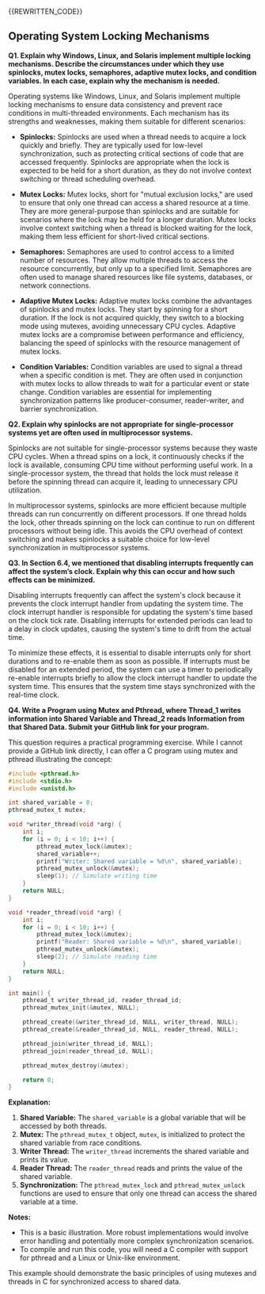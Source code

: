 {{REWRITTEN_CODE}}
##  Operating System Locking Mechanisms

**Q1. Explain why Windows, Linux, and Solaris implement multiple locking mechanisms. Describe the circumstances under which they use spinlocks, mutex locks, semaphores, adaptive mutex locks, and condition variables. In each case, explain why the mechanism is needed.**

Operating systems like Windows, Linux, and Solaris implement multiple locking mechanisms to ensure data consistency and prevent race conditions in multi-threaded environments.  Each mechanism has its strengths and weaknesses, making them suitable for different scenarios:

* **Spinlocks:** Spinlocks are used when a thread needs to acquire a lock quickly and briefly. They are typically used for low-level synchronization, such as protecting critical sections of code that are accessed frequently. Spinlocks are appropriate when the lock is expected to be held for a short duration, as they do not involve context switching or thread scheduling overhead.

* **Mutex Locks:** Mutex locks, short for "mutual exclusion locks," are used to ensure that only one thread can access a shared resource at a time. They are more general-purpose than spinlocks and are suitable for scenarios where the lock may be held for a longer duration. Mutex locks involve context switching when a thread is blocked waiting for the lock, making them less efficient for short-lived critical sections.

* **Semaphores:** Semaphores are used to control access to a limited number of resources. They allow multiple threads to access the resource concurrently, but only up to a specified limit. Semaphores are often used to manage shared resources like file systems, databases, or network connections.

* **Adaptive Mutex Locks:** Adaptive mutex locks combine the advantages of spinlocks and mutex locks. They start by spinning for a short duration. If the lock is not acquired quickly, they switch to a blocking mode using mutexes, avoiding unnecessary CPU cycles. Adaptive mutex locks are a compromise between performance and efficiency, balancing the speed of spinlocks with the resource management of mutex locks.

* **Condition Variables:** Condition variables are used to signal a thread when a specific condition is met. They are often used in conjunction with mutex locks to allow threads to wait for a particular event or state change. Condition variables are essential for implementing synchronization patterns like producer-consumer, reader-writer, and barrier synchronization.

**Q2. Explain why spinlocks are not appropriate for single-processor systems yet are often used in multiprocessor systems.**

Spinlocks are not suitable for single-processor systems because they waste CPU cycles. When a thread spins on a lock, it continuously checks if the lock is available, consuming CPU time without performing useful work. In a single-processor system, the thread that holds the lock must release it before the spinning thread can acquire it, leading to unnecessary CPU utilization.

In multiprocessor systems, spinlocks are more efficient because multiple threads can run concurrently on different processors. If one thread holds the lock, other threads spinning on the lock can continue to run on different processors without being idle. This avoids the CPU overhead of context switching and makes spinlocks a suitable choice for low-level synchronization in multiprocessor systems.

**Q3. In Section 6.4, we mentioned that disabling interrupts frequently can affect the system’s clock. Explain why this can occur and how such effects can be minimized.**

Disabling interrupts frequently can affect the system's clock because it prevents the clock interrupt handler from updating the system time. The clock interrupt handler is responsible for updating the system's time based on the clock tick rate.  Disabling interrupts for extended periods can lead to a delay in clock updates, causing the system's time to drift from the actual time. 

To minimize these effects, it is essential to disable interrupts only for short durations and to re-enable them as soon as possible.  If interrupts must be disabled for an extended period, the system can use a timer to periodically re-enable interrupts briefly to allow the clock interrupt handler to update the system time. This ensures that the system time stays synchronized with the real-time clock.

**Q4. Write a Program using Mutex and Pthread, where Thread_1 writes information into Shared Variable and Thread_2 reads Information from that Shared Data. Submit your GitHub link for your program.**

This question requires a practical programming exercise.  While I cannot provide a GitHub link directly, I can offer a C program using mutex and pthread illustrating the concept:

```c
#include <pthread.h>
#include <stdio.h>
#include <unistd.h>

int shared_variable = 0;
pthread_mutex_t mutex;

void *writer_thread(void *arg) {
    int i;
    for (i = 0; i < 10; i++) {
        pthread_mutex_lock(&mutex);
        shared_variable++;
        printf("Writer: Shared variable = %d\n", shared_variable);
        pthread_mutex_unlock(&mutex);
        sleep(1); // Simulate writing time
    }
    return NULL;
}

void *reader_thread(void *arg) {
    int i;
    for (i = 0; i < 10; i++) {
        pthread_mutex_lock(&mutex);
        printf("Reader: Shared variable = %d\n", shared_variable);
        pthread_mutex_unlock(&mutex);
        sleep(2); // Simulate reading time
    }
    return NULL;
}

int main() {
    pthread_t writer_thread_id, reader_thread_id;
    pthread_mutex_init(&mutex, NULL);

    pthread_create(&writer_thread_id, NULL, writer_thread, NULL);
    pthread_create(&reader_thread_id, NULL, reader_thread, NULL);

    pthread_join(writer_thread_id, NULL);
    pthread_join(reader_thread_id, NULL);

    pthread_mutex_destroy(&mutex);

    return 0;
}
```

**Explanation:**

1. **Shared Variable:**  The `shared_variable` is a global variable that will be accessed by both threads.
2. **Mutex:** The `pthread_mutex_t` object, `mutex`, is initialized to protect the shared variable from race conditions.
3. **Writer Thread:** The `writer_thread` increments the shared variable and prints its value.
4. **Reader Thread:** The `reader_thread` reads and prints the value of the shared variable.
5. **Synchronization:** The `pthread_mutex_lock` and `pthread_mutex_unlock` functions are used to ensure that only one thread can access the shared variable at a time.

**Notes:**

* This is a basic illustration. More robust implementations would involve error handling and potentially more complex synchronization scenarios.
* To compile and run this code, you will need a C compiler with support for pthread and a Linux or Unix-like environment.

This example should demonstrate the basic principles of using mutexes and threads in C for synchronized access to shared data.